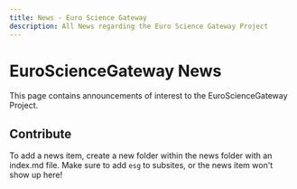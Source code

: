 ```yaml
---
title: News - Euro Science Gateway
description: All News regarding the Euro Science Gateway Project
---
```


# EuroScienceGateway News

This page contains announcements of interest to the EuroScienceGateway Project.

## Contribute

To add a news item, create a new folder within the news folder with an index.md file. Make sure to add `esg` to subsites, or the news item won't show up here!
